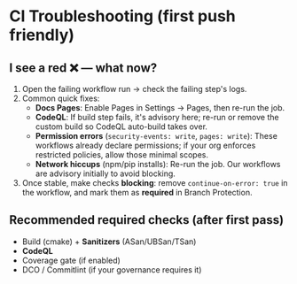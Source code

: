 
# CI Troubleshooting (first push friendly)

## I see a red ❌ — what now?
1) Open the failing workflow run → check the failing step's logs.
2) Common quick fixes:
   - **Docs Pages**: Enable Pages in Settings → Pages, then re-run the job.
   - **CodeQL**: If build step fails, it's advisory here; re-run or remove the custom build so CodeQL auto-build takes over.
   - **Permission errors** (`security-events: write`, `pages: write`): These workflows already declare permissions; if your org enforces restricted policies, allow those minimal scopes.
   - **Network hiccups** (npm/pip installs): Re-run the job. Our workflows are advisory initially to avoid blocking.
3) Once stable, make checks **blocking**: remove `continue-on-error: true` in the workflow, and mark them as **required** in Branch Protection.

## Recommended required checks (after first pass)
- Build (cmake) + **Sanitizers** (ASan/UBSan/TSan)
- **CodeQL**
- Coverage gate (if enabled)
- DCO / Commitlint (if your governance requires it)
